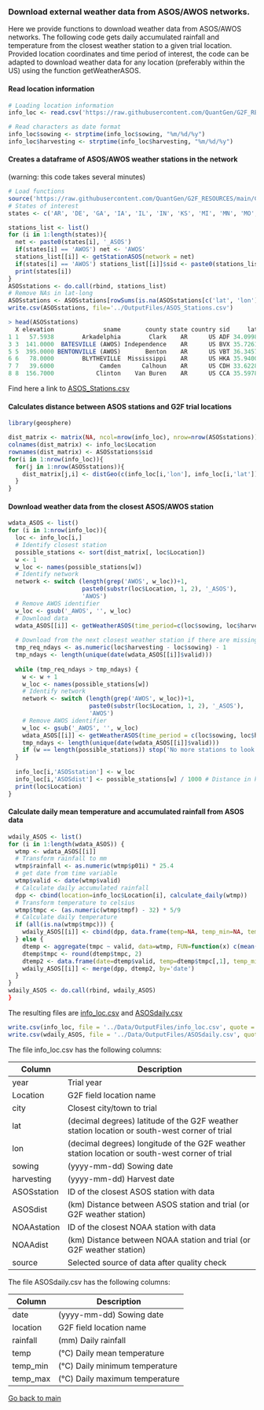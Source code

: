 ### Download external weather data from ASOS/AWOS networks.

Here we provide functions to download weather data from ASOS/AWOS networks. 
The following code gets daily accumulated rainfall and temperature from the closest weather station to a given trial location.
Provided location coordinates and time period of interest, the code can be adapted to download weather data for any location (preferably within the US) using the function getWeatherASOS.

#### Read location information

```r
# Loading location information
info_loc <- read.csv('https://raw.githubusercontent.com/QuantGen/G2F_RESOURCES/main/Data/Metadata/location_coordenates.csv')

# Read characters as date format
info_loc$sowing <- strptime(info_loc$sowing, "%m/%d/%y")
info_loc$harvesting <- strptime(info_loc$harvesting, "%m/%d/%y")
```

#### Creates a dataframe of ASOS/AWOS weather stations in the network
(warning: this code takes several minutes)
```r
# Load functions
source('https://raw.githubusercontent.com/QuantGen/G2F_RESOURCES/main/Code/Functions.R')
# States of interest
states <- c('AR', 'DE', 'GA', 'IA', 'IL', 'IN', 'KS', 'MI', 'MN', 'MO', 'NC', 'NE', 'NY', 'OH', 'CA_ON', 'SC', 'TX', 'WI', 'CO', 'AWOS')

stations_list <- list()
for (i in 1:length(states)){
  net <- paste0(states[i], '_ASOS')
  if(states[i] == 'AWOS') net <- 'AWOS'
  stations_list[[i]] <- getStationASOS(network = net)
  if(states[i] == 'AWOS') stations_list[[i]]$sid <- paste0(stations_list[[i]]$sid, '_AWOS')
  print(states[i])
}
ASOSstations <- do.call(rbind, stations_list)
# Remove NAs in lat-long
ASOSstations <- ASOSstations[rowSums(is.na(ASOSstations[c('lat', 'lon')])) == 0,]
write.csv(ASOSstations, file='../OutputFiles/ASOS_Stations.csv')

> head(ASOSstations)
  X elevation              sname       county state country sid     lat      lon
1 1   57.5938        Arkadelphia        Clark    AR      US ADF 34.0998 -93.0661
3 3  141.0000  BATESVILLE (AWOS) Independence    AR      US BVX 35.7261 -91.6472
5 5  395.0000 BENTONVILLE (AWOS)       Benton    AR      US VBT 36.3457 -94.2194
6 6   78.0000        BLYTHEVILLE  Mississippi    AR      US HKA 35.9400 -89.8300
7 7   39.6000             Camden      Calhoun    AR      US CDH 33.6228 -92.7634
8 8  156.7000            Clinton    Van Buren    AR      US CCA 35.5978 -92.4516

```
Find here a link to [ASOS_Stations.csv]()

#### Calculates distance between ASOS stations and G2F trial locations

```r
library(geosphere)

dist_matrix <- matrix(NA, ncol=nrow(info_loc), nrow=nrow(ASOSstations))
colnames(dist_matrix) <- info_loc$Location
rownames(dist_matrix) <- ASOSstations$sid
for(i in 1:nrow(info_loc)){
  for(j in 1:nrow(ASOSstations)){
    dist_matrix[j,i] <- distGeo(c(info_loc[i,'lon'], info_loc[i,'lat']), c(ASOSstations[j, 'lon'], ASOSstations[j, 'lat']))
  }
}

```

#### Download weather data from the closest ASOS/AWOS station 

```r
wdata_ASOS <- list()
for (i in 1:nrow(info_loc)){
  loc <- info_loc[i,]
  # Identify closest station
  possible_stations <- sort(dist_matrix[, loc$Location])
  w <- 1
  w_loc <- names(possible_stations[w])
  # Identify network
  network <- switch (length(grep('AWOS', w_loc))+1, 
                     paste0(substr(loc$Location, 1, 2), '_ASOS'),
                     'AWOS')
  # Remove AWOS identifier
  w_loc <- gsub('_AWOS', '', w_loc)
  # Download data
  wdata_ASOS[[i]] <- getWeatherASOS(time_period=c(loc$sowing, loc$harvesting), network=network, sid=w_loc)
  
  # Download from the next closest weather station if there are missing days
  tmp_req_ndays <- as.numeric(loc$harvesting - loc$sowing) - 1
  tmp_ndays <- length(unique(date(wdata_ASOS[[i]]$valid)))
  
  while (tmp_req_ndays > tmp_ndays) {
    w <- w + 1
    w_loc <- names(possible_stations[w])
    # Identify network
    network <- switch (length(grep('AWOS', w_loc))+1, 
                       paste0(substr(loc$Location, 1, 2), '_ASOS'),
                       'AWOS')
    # Remove AWOS identifier
    w_loc <- gsub('_AWOS', '', w_loc)
    wdata_ASOS[[i]] <- getWeatherASOS(time_period = c(loc$sowing, loc$harvesting), network = network, sid = w_loc)
    tmp_ndays <- length(unique(date(wdata_ASOS[[i]]$valid)))
    if (w == length(possible_stations)) stop('No more stations to look at..')
  }
  
  info_loc[i,'ASOSstation'] <- w_loc
  info_loc[i,'ASOSdist'] <- possible_stations[w] / 1000 # Distance in km
  print(loc$Location)
}
```

#### Calculate daily mean temperature and accumulated rainfall from ASOS data

```r
wdaily_ASOS <- list()
for (i in 1:length(wdata_ASOS)) {
  wtmp <- wdata_ASOS[[i]]
  # Transform rainfall to mm
  wtmp$rainfall <- as.numeric(wtmp$p01i) * 25.4
  # get date from time variable
  wtmp$valid <- date(wtmp$valid)
  # Calculate daily accumulated rainfall
  dpp <- cbind(location=info_loc$Location[i], calculate_daily(wtmp))
  # Transform temperature to celsius
  wtmp$tmpc <- (as.numeric(wtmp$tmpf) - 32) * 5/9
  # Calculate daily temperature
  if (all(is.na(wtmp$tmpc))) {
    wdaily_ASOS[[i]] <- cbind(dpp, data.frame(temp=NA, temp_min=NA, temp_max=NA))
  } else {
    dtemp <- aggregate(tmpc ~ valid, data=wtmp, FUN=function(x) c(mean(x, na.rm=T), min(x, na.rm=T), max(x, na.rm=T)))
    dtemp$tmpc <- round(dtemp$tmpc, 2)
    dtemp2 <- data.frame(date=dtemp$valid, temp=dtemp$tmpc[,1], temp_min=dtemp$tmpc[,2], temp_max=dtemp$tmpc[,3])
    wdaily_ASOS[[i]] <- merge(dpp, dtemp2, by='date')
  }
}
wdaily_ASOS <- do.call(rbind, wdaily_ASOS)
}
```

The resulting files are [info_loc.csv](https://github.com/QuantGen/G2F_RESOURCES/blob/main/Data/OutputFiles/info_loc.csv) and [ASOSdaily.csv](https://github.com/QuantGen/G2F_RESOURCES/blob/main/Data/OutputFiles/ASOSdaily.csv)

```r
write.csv(info_loc, file = '../Data/OutputFiles/info_loc.csv', quote = F, row.names = F)
write.csv(wdaily_ASOS, file = '../Data/OutputFiles/ASOSdaily.csv', quote = F, row.names = F)
```

The file info_loc.csv has the following columns:

|Column|Description|
|------|-----------|
|year| Trial year |
|Location| G2F field location name |
|city| Closest city/town to trial |
|lat| (decimal degrees) latitude of the G2F weather station location or south-west corner of trial |
|lon| (decimal degrees) longitude of the G2F weather station location or south-west corner of trial |
|sowing| (yyyy-mm-dd) Sowing date |
|harvesting| (yyyy-mm-dd) Harvest date |
|ASOSstation| ID of the closest ASOS station with data|
|ASOSdist| (km) Distance between ASOS station and trial (or G2F weather station) |
|NOAAstation| ID of the closest NOAA station with data|
|NOAAdist| (km) Distance between NOAA station and trial (or G2F weather station)|
|source| Selected source of data after quality check|

The file ASOSdaily.csv has the following columns:

|Column|Description|
|------|-----------|
|date| (yyyy-mm-dd) Sowing date |
|location| G2F field location name |
|rainfall| (mm) Daily rainfall |
|temp| (°C) Daily mean temperature |
|temp_min| (°C) Daily minimum temperature |
|temp_max| (°C) Daily maximum temperature |

[Go back to main](https://github.com/QuantGen/G2F_RESOURCES)

